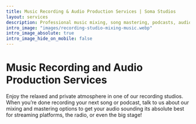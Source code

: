 ```yaml
---
title: Music Recording & Audio Production Services | Soma Studios
layout: services
description: Professional music mixing, song mastering, podcasts, audiobooks and voiceovers - Sounds Like Soma - Philadelphia recording studio
intro_image: "images/recording-studio-mixing-music.webp"
intro_image_absolute: true
intro_image_hide_on_mobile: false
---
```


# Music Recording and Audio Production Services

Enjoy the relaxed and private atmosphere  in one of our recording studios. When you’re done recording your next song or podcast, talk to us about our mixing and mastering options to get your audio sounding its absolute best for streaming platforms, the radio, or even the big stage!
